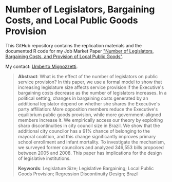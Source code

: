 # Number of Legislators, Bargaining Costs, and Local Public Goods Provision

This GitHub repository contains the replication materials and the documented R code for my Job Market Paper ["Number of Legislators, Bargaining Costs, and Provision of Local Public Goods"](xxxx).

My contact: [Umberto Mignozzetti](http://umbertomig.com).

> **Abstract**: What is the effect of the number of legislators on public service provision? In this paper, we use a formal model to show that increasing legislature size affects service provision if the Executive's bargaining costs decrease as the number of legislators increases. In a political setting, changes in bargaining costs generated by an additional legislator depend on whether she shares the Executive's party affiliation: More opposition members reduce the Executive's equilibrium public goods provision, while more government-aligned members increase it. We empirically access our theory by exploiting sharp discontinuities in city council size in Brazil. We show that the additional city councilor has a 91% chance of belonging to the mayoral coalition, and this change significantly improves primary school enrollment and infant mortality. To investigate the mechanism, we surveyed former councilors and analyzed 346,553 bills proposed between 2005 and 2008. This paper has implications for the design of legislative institutions.
>
> **Keywords**: Legislature Size; Legislative Bargaining; Local Public Goods Provision; Regression Discontinuity Design; Brazil